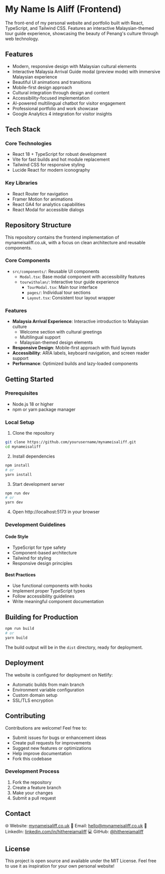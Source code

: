 # My Name Is Aliff (Frontend)

The front-end of my personal website and portfolio built with React, TypeScript, and Tailwind CSS. Features an interactive Malaysian-themed tour guide experience, showcasing the beauty of Penang's culture through web technology.

## Features

- Modern, responsive design with Malaysian cultural elements
- Interactive Malaysia Arrival Guide modal (preview mode) with immersive Malaysian experience
- Beautiful UI animations and transitions
- Mobile-first design approach
- Cultural integration through design and content
- Accessibility-focused implementation
- AI-powered multilingual chatbot for visitor engagement
- Professional portfolio and work showcase
- Google Analytics 4 integration for visitor insights

## Tech Stack

### Core Technologies
- React 18 + TypeScript for robust development
- Vite for fast builds and hot module replacement
- Tailwind CSS for responsive styling
- Lucide React for modern iconography

### Key Libraries
- React Router for navigation
- Framer Motion for animations
- React GA4 for analytics capabilities
- React Modal for accessible dialogs

## Repository Structure

This repository contains the frontend implementation of mynameisaliff.co.uk, with a focus on clean architecture and reusable components.

### Core Components
- `src/components/`: Reusable UI components
  - `Modal.tsx`: Base modal component with accessibility features
  - `tourwithalan/`: Interactive tour guide experience
    - `TourModal.tsx`: Main tour interface
    - `pages/`: Individual tour sections
    - `Layout.tsx`: Consistent tour layout wrapper

### Features
- **Malaysia Arrival Experience**: Interactive introduction to Malaysian culture
  - Welcome section with cultural greetings
  - Multilingual support
  - Malaysian-themed design elements
- **Responsive Design**: Mobile-first approach with fluid layouts
- **Accessibility**: ARIA labels, keyboard navigation, and screen reader support
- **Performance**: Optimized builds and lazy-loaded components

## Getting Started

### Prerequisites
- Node.js 18 or higher
- npm or yarn package manager

### Local Setup
1. Clone the repository
```bash
git clone https://github.com/yourusername/mynameisaliff.git
cd mynameisaliff
```

2. Install dependencies
```bash
npm install
# or
yarn install
```

3. Start development server
```bash
npm run dev
# or
yarn dev
```

4. Open http://localhost:5173 in your browser

### Development Guidelines

#### Code Style
- TypeScript for type safety
- Component-based architecture
- Tailwind for styling
- Responsive design principles

#### Best Practices
- Use functional components with hooks
- Implement proper TypeScript types
- Follow accessibility guidelines
- Write meaningful component documentation

## Building for Production

```bash
npm run build
# or
yarn build
```

The build output will be in the `dist` directory, ready for deployment.

## Deployment

The website is configured for deployment on Netlify:
- Automatic builds from main branch
- Environment variable configuration
- Custom domain setup
- SSL/TLS encryption

## Contributing

Contributions are welcome! Feel free to:
- Submit issues for bugs or enhancement ideas
- Create pull requests for improvements
- Suggest new features or optimizations
- Help improve documentation
- Fork this codebase

### Development Process
1. Fork the repository
2. Create a feature branch
3. Make your changes
4. Submit a pull request

## Contact

🌐 Website: [mynameisaliff.co.uk](https://mynameisaliff.co.uk)
📧 Email: hello@mynameisaliff.co.uk
📲 LinkedIn: [linkedin.com/in/hithereiamaliff](https://linkedin.com/in/hithereiamaliff)
💻 GitHub: [@hithereiamaliff](https://github.com/hithereiamaliff)

## License

This project is open source and available under the MIT License. Feel free to use it as inspiration for your own personal website!

